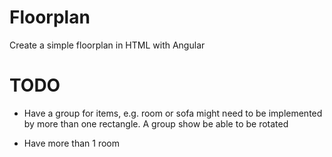 # Floorplan
Create a simple floorplan in HTML with Angular


# TODO

* Have a group for items, e.g. room or sofa might need to be implemented by more than one rectangle. A group show be able to be rotated

* Have more than 1 room

